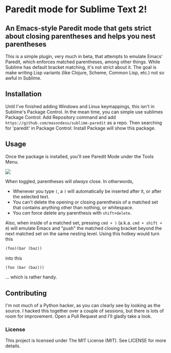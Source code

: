 # Paredit mode for Sublime Text 2!
## An Emacs-style Paredit mode that gets strict about closing parentheses and helps you nest parentheses

This is a simple plugin, very much in beta, that attempts to emulate Emacs' Paredit, which enforces matched parentheses, among other things. While Sublime has default bracket matching, it's not strict about it. The goal is make writing Lisp variants (like Clojure, Scheme, Common Lisp, etc.) not so awful in Sublime.

## Installation
Until I've finished adding Windows and Linux keymappings, this isn't in Sublime's Package Control. In the mean time, you can simple use sublimes Package Control: Add Repository command and add `https://github.com/masondesu/sublime-paredit` as a repo. Then searching for 'paredit' in Package Control: Install Package will show this package.

## Usage
Once the package is installed, you'll see Paredit Mode under the Tools Menu. 

![](http://f.cl.ly/items/3N3g0a140k2F2Y302Q34/1o.png)

When toggled, parentheses will *always* close. In otherwords,
* Whenever you type `(`, a `)` will automatically be inserted after it, or after the selected text.
* You can't delete the opening or closing parenthesis of a matched set that contains anything other than nothing, or whitespace.
* You *can* force delete any parenthesis with `shift+delete`.

Also, when inside of a matched set, pressing `cmd + )` (a.k.a. `cmd + shift + 0`) will emulate Emacs and "push" the matched closing bracket beyond the next matched set on the same nesting level. Using this hotkey would turn this

```scheme
(foo)(bar (baz))
```
into this
```scheme
(foo (bar (baz)))
```

... which is rather handy.

## Contributing
I'm not much of a Python hacker, as you can clearly see by looking as the source. I hacked this together over a couple of sessions, but there is lots of room for improvement. Open a Pull Request and I'll gladly take a look.

### License
This project is licensed under The MIT License (MIT). See LICENSE for more details.
